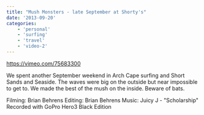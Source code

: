 ```yaml
---
title: "Mush Monsters - late September at Shorty's"
date: '2013-09-20'
categories:
    - 'personal'
    - 'surfing'
    - 'travel'
    - 'video-2'
---
```


https://vimeo.com/75683300

We spent another September weekend in Arch Cape surfing and Short Sands and Seaside. The waves were big on the outside but near impossible to get to. We made the best of the mush on the inside. Beware of bats.

Filming: Brian Behrens Editing: Brian Behrens Music: Juicy J - "Scholarship" Recorded with GoPro Hero3 Black Edition
